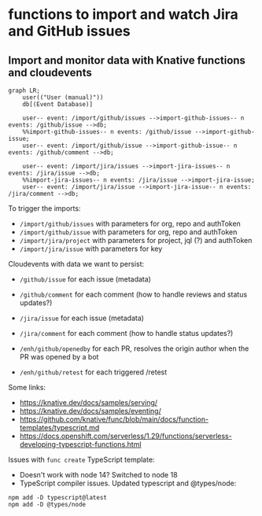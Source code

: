 # functions to import and watch Jira and GitHub issues

## Import and monitor data with Knative functions and cloudevents

<!-- see https://amermaid.js.org/syntax/flowchart.html -->

```mermaid
graph LR;
    user(("User (manual)"))
    db[(Event Database)]

    user-- event: /import/github/issues -->import-github-issues-- n events: /github/issue -->db;
    %%import-github-issues-- n events: /github/issue -->import-github-issue;
    user-- event: /import/github/issue -->import-github-issue-- n events: /github/comment -->db;

    user-- event: /import/jira/issues -->import-jira-issues-- n events: /jira/issue -->db;
    %%import-jira-issues-- n events: /jira/issue -->import-jira-issue;
    user-- event: /import/jira/issue -->import-jira-issue-- n events: /jira/comment -->db;
```

To trigger the imports:

* `/import/github/issues` with parameters for org, repo and authToken
* `/import/github/issue` with parameters for org, repo and authToken
* `/import/jira/project` with parameters for project, jql (?) and authToken
* `/import/jira/issue` with parameters for key

Cloudevents with data we want to persist:

* `/github/issue` for each issue (metadata)
* `/github/comment` for each comment (how to handle reviews and status updates?)
* `/jira/issue` for each issue (metadata)
* `/jira/comment` for each comment (how to handle status updates?)

* `/enh/github/openedby` for each PR, resolves the origin author when the PR was opened by a bot
* `/enh/github/retest` for each triggered /retest

Some links:

* https://knative.dev/docs/samples/serving/
* https://knative.dev/docs/samples/eventing/
* https://github.com/knative/func/blob/main/docs/function-templates/typescript.md
* https://docs.openshift.com/serverless/1.29/functions/serverless-developing-typescript-functions.html

Issues with `func create` TypeScript template:

* Doesn't work with node 14? Switched to node 18
* TypeScript compiler issues. Updated typescript and @types/node:
```
npm add -D typescript@latest
npm add -D @types/node
```


